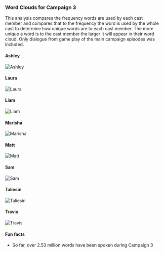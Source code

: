 
### Word Clouds for Campaign 3

This analysis compares the frequency words are used by each cast member
and compares that to the frequency the word is used by the whole cast to
determine how unique words are to each cast member. The more unique a
word is to the cast member the larger it will appear in their word
cloud. Only dialogue from game play of the main campaign episodes was
included.

#### Ashley

![Ashley](../plots/wordClouds/C3/C3ASHLEY.png)

#### Laura

![Laura](../plots/wordClouds/C3/C3LAURA.png)

#### Liam

![Liam](../plots/wordClouds/C3/C3LIAM.png)

#### Marisha

![Marisha](../plots/wordClouds/C3/C3MARISHA.png)

#### Matt

![Matt](../plots/wordClouds/C3/C3MATT.png)

#### Sam

![Sam](../plots/wordClouds/C3/C3SAM.png)

#### Taliesin

![Taliesin](../plots/wordClouds/C3/C3TALIESIN.png)

#### Travis

![Travis](../plots/wordClouds/C3/C3TRAVIS.png)

#### Fun facts

  - So far, over 2.53 million words have been spoken during Campaign 3
